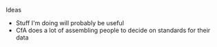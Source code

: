 Ideas
* Stuff I'm doing will probably be useful
* CfA does a lot of assembling people to
    decide on standards for their data
